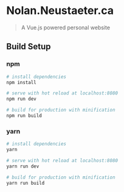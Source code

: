 # Nolan.Neustaeter.ca

> A Vue.js powered personal website

## Build Setup

### npm

``` bash
# install dependencies
npm install

# serve with hot reload at localhost:8080
npm run dev

# build for production with minification
npm run build
```

### yarn

``` bash
# install dependencies
yarn

# serve with hot reload at localhost:8080
yarn run dev

# build for production with minification
yarn run build
```
